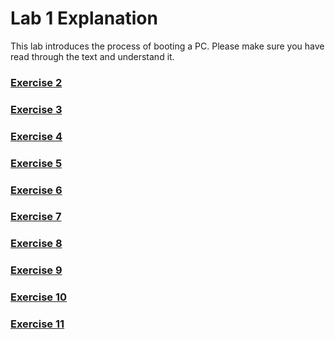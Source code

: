 # Lab 1 Explanation
This lab introduces the process of booting a PC. Please make sure you have read through the text and understand it.

### [Exercise 2](https://github.com/JiananDing0/MIT_6.828/blob/master/lab1/Exercise2.md)

### [Exercise 3](https://github.com/JiananDing0/MIT_6.828/blob/master/lab1/Exercise3.md)

### [Exercise 4](https://github.com/JiananDing0/MIT_6.828/edit/master/lab1/Exercise4)

### [Exercise 5](https://github.com/JiananDing0/MIT_6.828/blob/master/lab1/Exercise5.md)

### [Exercise 6](https://github.com/JiananDing0/MIT_6.828/blob/master/lab1/Exercise6.md)

### [Exercise 7](https://github.com/JiananDing0/MIT_6.828/blob/master/lab1/Exercise7.md)

### [Exercise 8](https://github.com/JiananDing0/MIT_6.828/blob/master/lab1/Exercise8.md)

### [Exercise 9](https://github.com/JiananDing0/MIT_6.828/blob/master/lab1/Exercise9.md)

### [Exercise 10](https://github.com/JiananDing0/MIT_6.828/blob/master/lab1/Exercise10.md)

### [Exercise 11](https://github.com/JiananDing0/MIT_6.828/blob/master/lab1/Exercise11.md)
